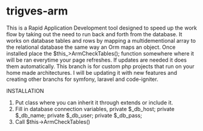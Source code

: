 # trigves-arm
This is a Rapid Application Development tool designed to speed up the work flow by taking out the need to run back and forth from the database. It works on database tables and rows by mapping a multidementional array to the relational database the same way an Orm maps an object. Once installed place the $this_>ArmCheckTables(); function somewhere where it will be ran everytime your page refreshes. If updates are needed it does them automatically. This branch is for custom php projects that run on your home made architectures. I will be updating it with new features and creating other branchs for symfony, laravel and code-igniter.

INSTALLATION
1) Put class where you can inherit it through extends or include it.
2) Fill in database connection variables,
	private $_db_host;
	private $_db_name;
	private $_db_user;
	private $_db_pass;
3) Call $this->ArmCheckTables()
